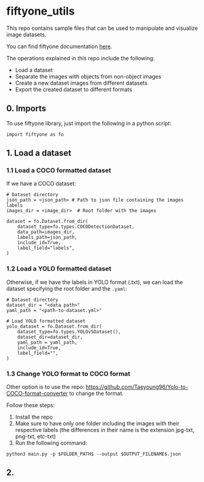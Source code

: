 # fiftyone_utils

This repo contains sample files that can be used to manipulate and visualize image datasets.

You can find fiftyone documentation [here](https://voxel51.com/docs/fiftyone/ "Fiftyone documentation").

The operations explained in this repo include the following:
- Load a dataset
- Separate the images with objects from non-object images
- Create a new dataset images from different datasets
- Export the created dataset to different formats


## 0. Imports
To use fiftyone library, just import the following in a python script:
```
import fiftyone as fo
```

## 1. Load a dataset
### 1.1 Load a COCO formatted dataset

If we have a COCO dataset:

```
# Dataset directory
json_path = <json_path> # Path to json file containing the images labels 
images_dir = <image_dir>  # Root folder with the images

dataset = fo.Dataset.from_dir(
    dataset_type=fo.types.COCODetectionDataset, 
    data_path=images_dir,
    labels_path=json_path,
    include_id=True,
    label_field="labels",
)
```

### 1.2 Load a YOLO formatted dataset

Otherwise, if we have the labels in YOLO format (.txt), we can load the dataset specifying the root folder and the `.yaml`:

```
# Dataset directory
dataset_dir = "<data path>"
yaml_path = "<path-to-dataset.yml>"

# Load YOLO formatted dataset
yolo_dataset = fo.Dataset.from_dir(
    dataset_type=fo.types.YOLOv5Dataset(),
    dataset_dir=dataset_dir,
    yaml_path = yaml_path,
    include_id=True,
    label_field="",
)
```

### 1.3 Change YOLO format to COCO format
Other option is to use the repo: https://github.com/Taeyoung96/Yolo-to-COCO-format-converter to change the format.

Follow these steps:
1. Install the repo
2. Make sure to have only one folder including the images with their respective labels (the differences in their name is the extension jpg-txt, png-txt, etc-txt)
3. Run the following command:
```
python3 main.py -p $FOLDER_PATH$ --output $OUTPUT_FILENAME$.json
```

## 2. 

